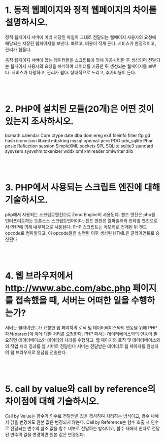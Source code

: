 
# 1. 동적 웹페이지와 정적 웹페이지의 차이를 설명하시오.


정적 웹페이지
  서버에 미리 저장된 파일이 그대로 전달되는 웹페이지
  사용자의 요청에 해당되는 저장된 웹페이지를 보낸다.
  빠르고, 비용이 적게 든다.
  서비스가 한정적이고, 관리가 힘들다.

동적 웹페이지
  서버에 있는 데이터들을 스크립트에 의해 가공처리한 후 생성되어 전달되는 웹페이지
  사용자의 요청을 해석하여 데이터를 가공한 뒤 생성되는 웹페이지를 보낸다.
  서비스가 다양하고, 관리가 쉽다.
  상대적으로 느리고, 추가비용이 든다.

<br>
<br>
  
# 2. PHP에 설치된 모듈(20개)은 어떤 것이 있는지 조사하시오.


  bcmath
  calendar
  Core
  ctype
  date
  dba
  dom
  ereg
  exif
  fileinfo
  filter
  ftp
  gd
  hash
  iconv
  json
  libxml
  mbstring
  mysql
  openssl
  pcre
  PDO
  pdo_sqlite
  Phar
  posix
  Reflection
  session
  SimpleXML
  sockets
  SPL
  SQLite
  sqlite3
  standard
  sysvsem
  sysvshm
  tokenizer
  wddx
  xml
  xmlreader
  xmlwriter
  zlib


<br>
<br>
 

# 3. PHP에서 사용되는 스크립트 엔진에 대해 기술하시오.
   

  php에서 사용되는 스크립트엔진으로  Zend Engine이 사용된다.
  젠드 엔진은 php를 인터프리트하는 오픈소스 스크립트언어이다.
  젠드 엔진은 컴파일러와 런타임 엔진으로서 PHP에 의해 내부적으로 사용된다. 
  PHP 스크립트는 메모리로 전개된 뒤 젠드 opcode로 컴파일되고, 이 opcode들은 실행된 이후 생성된 HTML은 클라이언트로 송신된다


<br>
<br>
 

# 4. 웹 브라우저에서 http://www.abc.com/abc.php 페이지를 접속했을 때, 서버는 어떠한 일을 수행하는가?


  서버는 클라이언트가 요청한 웹 페이지의 로직 및 데이터베이스와의 연동을 위해 PHP 파서(parser)에 이에 대한 처리를 요청한다.
  PHP 파서는 데이터베이스와의 연동이 필요하면 데이터베이스와 데이터의 처리를 수행하고, 웹 페이지의 로직 및 데이터베이스와의 작업 처리 결과를 웹 서버로 전달한다
  서버는 전달받은 데이터로 웹 페이지를 완성하여 웹 브라우저로 응답을 전송한다.


<br>
<br>
 

# 5. call by value와 call by reference의 차이점에 대해 기술하시오.

  
  Call by Value는 함수가 인수로 전달받은 값을 복사하여 처리하는 방식이고, 함수 내에서 값을 변경해도 원본 값은 변경되지 않는다.
  Call by Reference는 함수 호출 시 인수로 전달되는 변수의 참조 값을 함수 내부로 전달하는 방식이고, 함수 내에서 인자로 전달된 변수의 값을 변경하면 원본 값은 변경된다.


<br>
<br>
 

